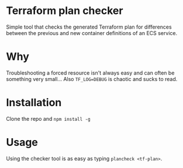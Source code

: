 # Terraform plan checker
Simple tool that checks the generated Terraform plan for differences between the previous and new container definitions of an ECS service.

# Why
Troubleshooting a forced resource isn't always easy and can often be something very small... Also `TF_LOG=DEBUG` is chaotic and sucks to read.

# Installation
Clone the repo and `npm install -g`

# Usage
Using the checker tool is as easy as typing `plancheck <tf-plan>`.
